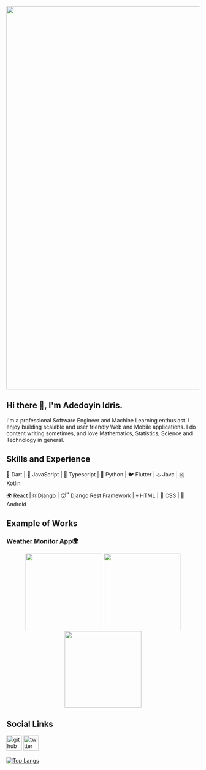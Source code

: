 <img src="https://cdn.pixabay.com/photo/2016/12/28/09/36/web-1935737_1280.png" width="1000"/>

## Hi there 👋, I'm Adedoyin Idris.
I'm a professional Software Engineer and Machine Learning enthusiast. I enjoy building scalable and user friendly Web and Mobile applications. I do content writing sometimes, and love Mathematics, Statistics, Science and Technology in general.

## Skills and Experience
🎯 Dart | 📝 JavaScript | 💪 Typescript | 🐍 Python | 🐦 Flutter | ♨️ Java | 🇰 Kotlin
  
🌍 React | ⛓️ Django | 😴 Django Rest Framework | 💀 HTML | 💅 CSS | 📱 Android

## Example of Works
### <a href="[https://hammerhead-app-4gqe5.ondigitalocean.app/](https://play.google.com/store/apps/details?id=com.weathermonitor.weatherapp)">Weather Monitor App🌍</a>
<p align="center">
  <img src="https://github.com/user-attachments/assets/a900f7ea-c43d-4a0e-85cf-43f053ba09c5" width="200"/>
  <img src="https://github.com/user-attachments/assets/81a4796d-be8c-4386-a100-a4e5cc7f0677" width="200"/>
  <img src="https://github.com/user-attachments/assets/7f12b185-869c-4fc6-8539-ac9a41057b4f" width="200"/>
</p> 

## Social Links
[<img src='https://cdn.jsdelivr.net/npm/simple-icons@3.0.1/icons/github.svg' alt='github' height='40'>](https://github.com/DevAdedoyin)  [<img src='https://cdn.jsdelivr.net/npm/simple-icons@3.0.1/icons/twitter.svg' alt='twitter' height='40'>](https://twitter.com/DreezyBines)

[![Top Langs](https://github-readme-stats.vercel.app/api/top-langs/?username=DevAdedoyin)](https://github.com/anuraghazra/github-readme-stats)


